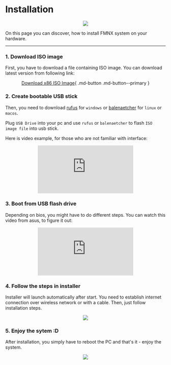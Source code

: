 # Installation

<p align="center">
<img style="align: center; max-height: 35%; max-width: 35%" src="/flash.png" />
</p>

On this page you can discover, how to install FMNX system on your hardware.

---

### 1. Download ISO image

First, you have to download a file containing ISO image. You can download latest version from following link:

<center>

[Download x86 ISO Image](https://fmnx.su/attachments/ab793cc8-2908-4020-a207-500fb0743b95){ .md-button .md-button--primary }

</center>

### 2. Create bootable USB stick

Then, you need to download [rufus](https://rufus.ie/en/) for `windows` or [balenaetcher](https://www.balena.io/etcher) for `linux` or `macos`.

Plug `USB Drive` into your pc and use `rufus` or `balenaetcher` to flash `ISO image file` into usb stick.

Here is video example, for those who are not familiar with interface:

<center>
    <iframe class="install-box" src="https://www.youtube.com/embed/uiUGdRAUy-0" frameborder="0" allowfullscreen></iframe>
</center>

### 3. Boot from USB flash drive

Depending on bios, you might have to do different steps. You can watch this video from asus, to figure it out:

<center>
    <iframe  class="install-box" src="https://www.youtube.com/embed/BKVShiMUePc" frameborder="0" allowfullscreen></iframe>
</center>

### 4. Follow the steps in installer

Installer will launch automatically after start. You need to establish internet connection over wireless network or with a cable. Then, just follow installation steps.

<p align="center">
<img class="install-box" src="/installer.png" />
</p>

### 5. Enjoy the sytem :D

After installation, you simply have to reboot the PC and that's it - enjoy the system.

<p align="center">
<img class="install-box" src="/base.png" />
</p>
